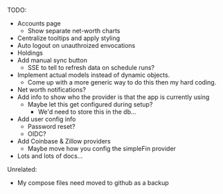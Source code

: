 TODO:

- Accounts page
  - Show separate net-worth charts
- Centralize tooltips and apply styling
- Auto logout on unauthroized envocations
- Holdings
- Add manual sync button
  - SSE to tell to refresh data on schedule runs?
- Implement actual models instead of dynamic objects.
  - Come up with a more generic way to do this then my hard coding.
- Net worth notifications?
- Add info to show who the provider is that the app is currently using
  - Maybe let this get configured during setup?
    - We'd need to store this in the db...
- Add user config info
  - Password reset?
  - OIDC?
- Add Coinbase & Zillow providers
  - Maybe move how you config the simpleFin provider
- Lots and lots of docs...

Unrelated:

- My compose files need moved to github as a backup
